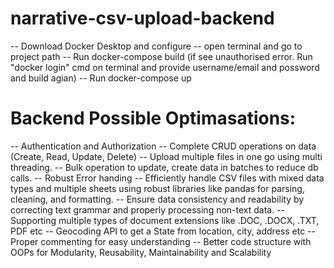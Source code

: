 # narrative-csv-upload-backend

-- Download Docker Desktop and configure
-- open terminal and go to project path
-- Run docker-compose build (if see unauthorised error. Run "docker login" cmd on terminal and provide username/email and possword and build agian)
-- Run docker-compose up




# Backend Possible Optimasations:
-- Authentication and Authorization
-- Complete CRUD operations on data (Create, Read, Update, Delete)
-- Upload multiple files in one go using multi threading.
-- Bulk operation to update, create data in batches to reduce db calls.
-- Robust Error handing
-- Efficiently handle CSV files with mixed data types and multiple sheets using robust libraries like pandas for parsing, cleaning, and formatting.
-- Ensure data consistency and readability by correcting text grammar and properly processing non-text data.
-- Supporting multiple types of document extensions like .DOC, .DOCX, .TXT, PDF etc
-- Geocoding API to get a State from location, city, address etc
-- Proper commenting for easy understanding
-- Better code structure with OOPs for Modularity, Reusability, Maintainability and Scalability

